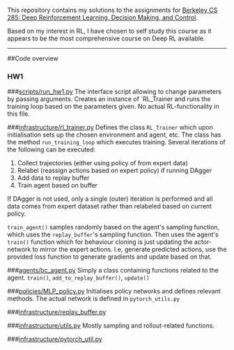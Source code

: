 This repository contains my solutions to the assignments for [Berkeley CS 285: Deep Reinforcement Learning, Decision Making, and Control](http://rail.eecs.berkeley.edu/deeprlcourse/).

Based on my interest in RL, I have chosen to self study this course as it appears to be the most comprehensive course on 
Deep RL available.

___
##Code overview
### HW1
###[scripts/run_hw1.py](hw1/cs285/scripts/run_hw1.py)
The interface script allowing to change parameters by passing arguments. Creates an instance of `RL_Trainer and runs the 
training loop based on the parameters given. No actual RL-functionality in this file.

###[infrastructure/rl_trainer.py](hw1/cs285/infrastructure/rl_trainer.py)
Defines the class `RL_Trainer` which upon initialisation sets up the chosen environment and agent, etc. The class has the
method `run_training_loop` which executes training. Several iterations of the following can be executed:
1. Collect trajectories (either using policy of from expert data)
2. Relabel (reassign actions based on expert policy) if running DAgger
3. Add data to replay buffer
4. Train agent based on buffer

If DAgger is not used, only a single (outer) iteration is performed and all data comes from expert dataset rather than 
relabeled based on current policy.

`train_agent()` samples randomly based on the agent's sampling function, which uses the `replay_buffer`'s sampling function.
Then uses the agent's `train()` function which for behaviour cloning is just updating the actor-network to mirror the 
expert actions. I.e, generate predicted actions, use the provided loss function to generate gradients and update based on that.

###[agents/bc_agent.py](hw1/cs285/agents/bc_agent.py)
Simply a class containing functions related to the agent. `train()`, `add_to_replay_buffer()`, `update()`

###[policies/MLP_policy.py](hw1/cs285/policies/MLP_policy.py)
Initialises policy networks and defines relevant methods. The actual network is defined in `pytorch_utils.py`

###[infrastructure/replay_buffer.py](hw1/cs285/infrastructure/replay_buffer.py)

###[infrastructure/utils.py](hw1/cs285/infrastructure/utils.py)
Mostly sampling and rollout-related functions.

###[infrastructure/pytorch_util.py](hw1/cs285/infrastructure/pytorch_util.py)
